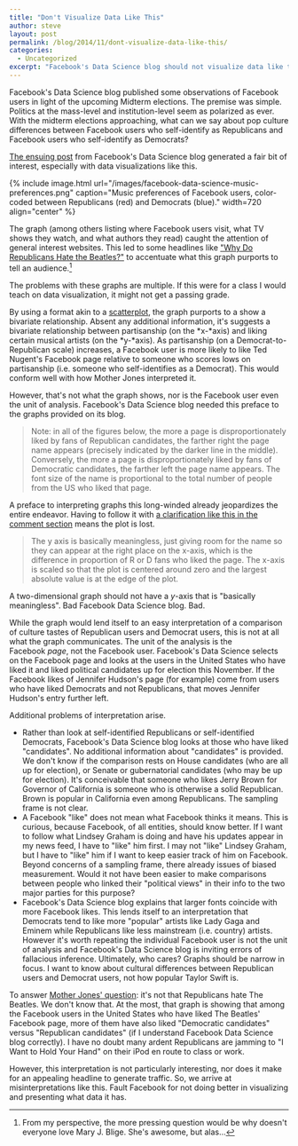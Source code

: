 ```yaml
---
title: "Don't Visualize Data Like This"
author: steve
layout: post
permalink: /blog/2014/11/dont-visualize-data-like-this/
categories:
  - Uncategorized 
excerpt: "Facebook's Data Science blog should not visualize data like this."
---
```



Facebook's Data Science blog published some observations of Facebook users in light of the upcoming Midterm elections. The premise was simple. Politics at the mass-level and institution-level seem as polarized as ever. With the midterm elections approaching, what can we say about pop culture differences between Facebook users who self-identify as Republicans and Facebook users who self-identify as Democrats?

[The ensuing post][1] from Facebook's Data Science blog generated a fair bit of interest, especially with data visualizations like this.

{% include image.html url="/images/facebook-data-science-music-preferences.png" caption="Music preferences of Facebook users, color-coded between Republicans (red) and Democrats (blue)." width=720 align="center" %}

The graph (among others listing where Facebook users visit, what TV shows they watch, and what authors they read) caught the attention of general interest websites. This led to some headlines like ["Why Do Republicans Hate the Beatles?"][2] to accentuate what this graph purports to tell an audience.[^1]

[^1]: From my perspective, the more pressing question would be why doesn't everyone love Mary J. Blige. She's awesome, but alas...

The problems with these graphs are multiple. If this were for a class I would teach on data visualization, it might not get a passing grade.

By using a format akin to a [scatterplot][3], the graph purports to a show a bivariate relationship. Absent any additional information, it's suggests a bivariate relationship between partisanship (on the *x-*axis) and liking certain musical artists (on the *y-*axis). As partisanship (on a Democrat-to-Republican scale) increases, a Facebook user is more likely to like Ted Nugent's Facebook page relative to someone who scores lows on partisanship (i.e. someone who self-identifies as a Democrat). This would conform well with how Mother Jones interpreted it.

However, that's not what the graph shows, nor is the Facebook user even the unit of analysis. Facebook's Data Science blog needed this preface to the graphs provided on its blog.

> Note: in all of the figures below, the more a page is disproportionately liked by fans of Republican candidates, the farther right the page name appears (precisely indicated by the darker line in the middle). Conversely, the more a page is disproportionately liked by fans of Democratic candidates, the farther left the page name appears. The font size of the name is proportional to the total number of people from the US who liked that page.

A preface to interpreting graphs this long-winded already jeopardizes the entire endeavor. Having to follow it with [a clarification like this in the comment section][4] means the plot is lost.

> The y axis is basically meaningless, just giving room for the name so they can appear at the right place on the x-axis, which is the difference in proportion of R or D fans who liked the page. The x-axis is scaled so that the plot is centered around zero and the largest absolute value is at the edge of the plot.

A two-dimensional graph should not have a *y*-axis that is "basically meaningless". Bad Facebook Data Science blog. Bad.

While the graph would lend itself to an easy interpretation of a comparison of culture tastes of Republican users and Democrat users, this is not at all what the graph communicates. The unit of the analysis is the Facebook *page*, not the Facebook user. Facebook's Data Science selects on the Facebook page and looks at the users in the United States who have liked it and liked political candidates up for election this November. If the Facebook likes of Jennifer Hudson's page (for example) come from users who have liked Democrats and not Republicans, that moves Jennifer Hudson's entry further left.

Additional problems of interpretation arise.

  * Rather than look at self-identified Republicans or self-identified Democrats, Facebook's Data Science blog looks at those who have liked "candidates". No additional information about "candidates" is provided. We don't know if the comparison rests on House candidates (who are all up for election), or Senate or gubernatorial candidates (who may be up for election). It's conceivable that someone who likes Jerry Brown for Governor of California is someone who is otherwise a solid Republican. Brown is popular in California even among Republicans. The sampling frame is not clear.
  * A Facebook "like" does not mean what Facebook thinks it means. This is curious, because Facebook, of all entities, should know better. If I want to follow what Lindsey Graham is doing and have his updates appear in my news feed, I have to "like" him first. I may not "like" Lindsey Graham, but I have to "like" him if I want to keep easier track of him on Facebook. Beyond concerns of a sampling frame, there already issues of biased measurement. Would it not have been easier to make comparisons between people who linked their "political views" in their info to the two major parties for this purpose?
  * Facebook's Data Science blog explains that larger fonts coincide with more Facebook likes. This lends itself to an interpretation that Democrats tend to like more "popular" artists like Lady Gaga and Eminem while Republicans like less mainstream (i.e. country) artists. However it's worth repeating the individual Facebook user is not the unit of analysis and Facebook's Data Science blog is inviting errors of fallacious inference. Ultimately, who cares? Graphs should be narrow in focus. I want to know about cultural differences between Republican users and Democrat users, not how popular Taylor Swift is.

To answer [Mother Jones' question][2]: it's not that Republicans hate The Beatles. We don't know that. At the most, that graph is showing that among the Facebook users in the United States who have liked The Beatles' Facebook page, more of them have also liked "Democratic candidates" versus "Republican candidates" (if I understand Facebook Data Science blog correctly). I have no doubt many ardent Republicans are jamming to "I Want to Hold Your Hand" on their iPod en route to class or work.

However, this interpretation is not particularly interesting, nor does it make for an appealing headline to generate traffic. So, we arrive at misinterpretations like this. Fault Facebook for not doing better in visualizing and presenting what data it has.

 [1]: https://www.facebook.com/notes/facebook-data-science/politics-and-culture-on-facebook-in-the-2014-midterm-elections/10152598396348859?pnref=story
 [2]: http://www.motherjones.com/kevin-drum/2014/10/why-do-republicans-hate-beatles
 [3]: http://en.wikipedia.org/wiki/Scatter_plot
 [4]: https://www.facebook.com/notes/facebook-data-science/politics-and-culture-on-facebook-in-the-2014-midterm-elections/10152598396348859?comment_id=10152621374408859&offset=0&total_comments=39